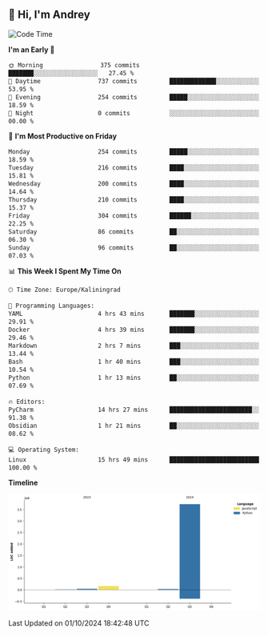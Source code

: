 ## 👋 Hi, I'm Andrey

<!--START_SECTION:waka-->
![Code Time](http://img.shields.io/badge/Code%20Time-473%20hrs%2053%20mins-blue)

**I'm an Early 🐤** 

```text
🌞 Morning                375 commits         ███████░░░░░░░░░░░░░░░░░░   27.45 % 
🌆 Daytime                737 commits         █████████████░░░░░░░░░░░░   53.95 % 
🌃 Evening                254 commits         █████░░░░░░░░░░░░░░░░░░░░   18.59 % 
🌙 Night                  0 commits           ░░░░░░░░░░░░░░░░░░░░░░░░░   00.00 % 
```
📅 **I'm Most Productive on Friday** 

```text
Monday                   254 commits         █████░░░░░░░░░░░░░░░░░░░░   18.59 % 
Tuesday                  216 commits         ████░░░░░░░░░░░░░░░░░░░░░   15.81 % 
Wednesday                200 commits         ████░░░░░░░░░░░░░░░░░░░░░   14.64 % 
Thursday                 210 commits         ████░░░░░░░░░░░░░░░░░░░░░   15.37 % 
Friday                   304 commits         ██████░░░░░░░░░░░░░░░░░░░   22.25 % 
Saturday                 86 commits          ██░░░░░░░░░░░░░░░░░░░░░░░   06.30 % 
Sunday                   96 commits          ██░░░░░░░░░░░░░░░░░░░░░░░   07.03 % 
```


📊 **This Week I Spent My Time On** 

```text
🕑︎ Time Zone: Europe/Kaliningrad

💬 Programming Languages: 
YAML                     4 hrs 43 mins       ███████░░░░░░░░░░░░░░░░░░   29.91 % 
Docker                   4 hrs 39 mins       ███████░░░░░░░░░░░░░░░░░░   29.46 % 
Markdown                 2 hrs 7 mins        ███░░░░░░░░░░░░░░░░░░░░░░   13.44 % 
Bash                     1 hr 40 mins        ███░░░░░░░░░░░░░░░░░░░░░░   10.54 % 
Python                   1 hr 13 mins        ██░░░░░░░░░░░░░░░░░░░░░░░   07.69 % 

🔥 Editors: 
PyCharm                  14 hrs 27 mins      ███████████████████████░░   91.38 % 
Obsidian                 1 hr 21 mins        ██░░░░░░░░░░░░░░░░░░░░░░░   08.62 % 

💻 Operating System: 
Linux                    15 hrs 49 mins      █████████████████████████   100.00 % 
```

**Timeline**

![Lines of Code chart](https://raw.githubusercontent.com/Mist3s/Mist3s/main/assets/bar_graph.png)


 Last Updated on 01/10/2024 18:42:48 UTC
<!--END_SECTION:waka-->

